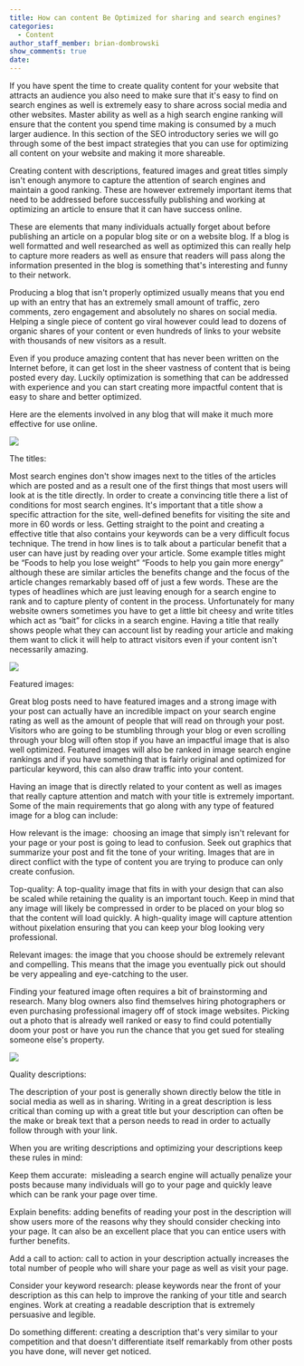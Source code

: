 ```yaml
---
title: How can content Be Optimized for sharing and search engines?
categories:
  - Content
author_staff_member: brian-dombrowski
show_comments: true
date:
---
```



If you have spent the time to create quality content for your website that attracts an audience you also need to make sure that it's easy to find on search engines as well is extremely easy to share across social media and other websites. Master ability as well as a high search engine ranking will ensure that the content you spend time making is consumed by a much larger audience. In this section of the SEO introductory series we will go through some of the best impact strategies that you can use for optimizing all content on your website and making it more shareable.

Creating content with descriptions, featured images and great titles simply isn't enough anymore to capture the attention of search engines and maintain a good ranking. These are however extremely important items that need to be addressed before successfully publishing and working at optimizing an article to ensure that it can have success online.

These are elements that many individuals actually forget about before publishing an article on a popular blog site or on a website blog. If a blog is well formatted and well researched as well as optimized this can really help to capture more readers as well as ensure that readers will pass along the information presented in the blog is something that's interesting and funny to their network.

Producing a blog that isn't properly optimized usually means that you end up with an entry that has an extremely small amount of traffic, zero comments, zero engagement and absolutely no shares on social media. Helping a single piece of content go viral however could lead to dozens of organic shares of your content or even hundreds of links to your website with thousands of new visitors as a result.

Even if you produce amazing content that has never been written on the Internet before, it can get lost in the sheer vastness of content that is being posted every day. Luckily optimization is something that can be addressed with experience and you can start creating more impactful content that is easy to share and better optimized.

Here are the elements involved in any blog that will make it much more effective for use online.

![](/uploads/versions/74-titles-30049---x----630-1102x---.png)

The titles:

Most search engines don't show images next to the titles of the articles which are posted and as a result one of the first things that most users will look at is the title directly. In order to create a convincing title there a list of conditions for most search engines. It's important that a title show a specific attraction for the site, well-defined benefits for visiting the site and more in 60 words or less. Getting straight to the point and creating a effective title that also contains your keywords can be a very difficult focus technique. The trend in how lines is to talk about a particular benefit that a user can have just by reading over your article. Some example titles might be “Foods to help you lose weight” “Foods to help you gain more energy” although these are similar articles the benefits change and the focus of the article changes remarkably based off of just a few words. These are the types of headlines which are just leaving enough for a search engine to rank and to capture plenty of content in the process. Unfortunately for many website owners sometimes you have to get a little bit cheesy and write titles which act as “bait” for clicks in a search engine. Having a title that really shows people what they can account list by reading your article and making them want to click it will help to attract visitors even if your content isn't necessarily amazing.

![](/uploads/versions/good-camera-ftr---x----1240-775x---.jpg)

Featured images:

Great blog posts need to have featured images and a strong image with your post can actually have an incredible impact on your search engine rating as well as the amount of people that will read on through your post. Visitors who are going to be stumbling through your blog or even scrolling through your blog will often stop if you have an impactful image that is also well optimized. Featured images will also be ranked in image search engine rankings and if you have something that is fairly original and optimized for particular keyword, this can also draw traffic into your content.

Having an image that is directly related to your content as well as images that really capture attention and match with your title is extremely important. Some of the main requirements that go along with any type of featured image for a blog can include:

How relevant is the image:&nbsp; choosing an image that simply isn't relevant for your page or your post is going to lead to confusion. Seek out graphics that summarize your post and fit the tone of your writing. Images that are in direct conflict with the type of content you are trying to produce can only create confusion.

Top-quality: A top-quality image that fits in with your design that can also be scaled while retaining the quality is an important touch. Keep in mind that any image will likely be compressed in order to be placed on your blog so that the content will load quickly. A high-quality image will capture attention without pixelation ensuring that you can keep your blog looking very professional.

Relevant images: the image that you choose should be extremely relevant and compelling. This means that the image you eventually pick out should be very appealing and eye-catching to the user.

Finding your featured image often requires a bit of brainstorming and research. Many blog owners also find themselves hiring photographers or even purchasing professional imagery off of stock image websites. Picking out a photo that is already well ranked or easy to find could potentially doom your post or have you run the chance that you get sued for stealing someone else's property.

![](/uploads/versions/google-description-search-result---x----600-362x---.jpg)

Quality descriptions:

The description of your post is generally shown directly below the title in social media as well as in sharing. Writing in a great description is less critical than coming up with a great title but your description can often be the make or break text that a person needs to read in order to actually follow through with your link.

When you are writing descriptions and optimizing your descriptions keep these rules in mind:

Keep them accurate:&nbsp; misleading a search engine will actually penalize your posts because many individuals will go to your page and quickly leave which can be rank your page over time.

Explain benefits: adding benefits of reading your post in the description will show users more of the reasons why they should consider checking into your page. It can also be an excellent place that you can entice users with further benefits.

Add a call to action: call to action in your description actually increases the total number of people who will share your page as well as visit your page.

Consider your keyword research: please keywords near the front of your description as this can help to improve the ranking of your title and search engines. Work at creating a readable description that is extremely persuasive and legible.

Do something different: creating a description that's very similar to your competition and that doesn't differentiate itself remarkably from other posts you have done, will never get noticed.